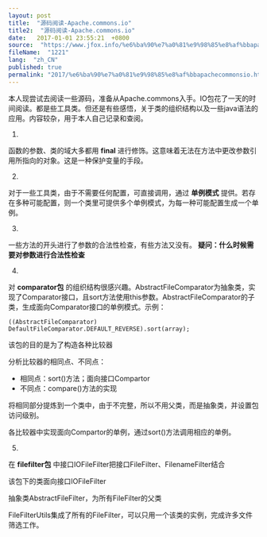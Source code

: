 ```yaml
---
layout: post
title:  "源码阅读-Apache.commons.io"
title2:  "源码阅读-Apache.commons.io"
date:   2017-01-01 23:55:21  +0800
source:  "https://www.jfox.info/%e6%ba%90%e7%a0%81%e9%98%85%e8%af%bbapachecommonsio.html"
fileName:  "1221"
lang:  "zh_CN"
published: true
permalink: "2017/%e6%ba%90%e7%a0%81%e9%98%85%e8%af%bbapachecommonsio.html"
---
```


本人现尝试去阅读一些源码，准备从Apache.commons入手。IO包花了一天的时间阅读。都是些工具类。但还是有些感悟，关于类的组织结构以及一些java语法的应用。内容较杂，用于本人自己记录和查阅。

1. 
 函数的参数、类的域大多都用 **final** 进行修饰。这意味着无法在方法中更改参数引用所指向的对象。这是一种保护变量的手段。 

2. 
 对于一些工具类，由于不需要任何配置，可直接调用，通过 **单例模式** 提供。若存在多种可能配置，则一个类里可提供多个单例模式，为每一种可能配置生成一个单例。 

3. 
 一些方法的开头进行了参数的合法性检查，有些方法又没有。 **疑问：什么时候需要对参数进行合法性检查**

4. 
 对 **comparator包** 的组织结构很感兴趣。AbstractFileComparator为抽象类，实现了Comparator接口，且sort方法使用this参数。AbstractFileComparator的子类，生成面向Comparator接口的单例模式。示例： 

    ((AbstractFileComparator) DefaultFileComparator.DEFAULT_REVERSE).sort(array);
    

该包的目的是为了构造各种比较器

分析比较器的相同点、不同点：

- 相同点：sort()方法；面向接口Compartor
- 不同点：compare()方法的实现

将相同部分提炼到一个类中，由于不完整，所以不用父类，而是抽象类，并设置包访问级别。

各比较器中实现面向Compartor的单例，通过sort()方法调用相应的单例。

5. 
 在 **filefilter包** 中接口IOFileFilter把接口FileFilter、FilenameFilter结合 

该包下的类面向接口IOFileFilter

抽象类AbstractFileFilter，为所有FileFilter的父类

FileFilterUtils集成了所有的FileFilter，可以只用一个该类的实例，完成许多文件筛选工作。
